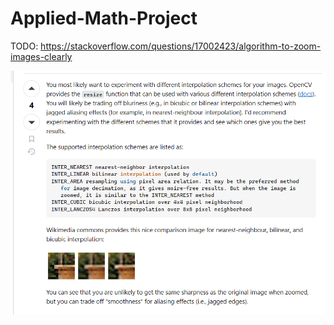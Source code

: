 # Applied-Math-Project

TODO:
https://stackoverflow.com/questions/17002423/algorithm-to-zoom-images-clearly

![image](https://github.com/tinhanho/Applied-Math-Project/blob/main/Reference.PNG)